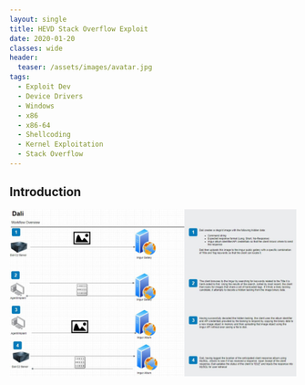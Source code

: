 ```yaml
---
layout: single
title: HEVD Stack Overflow Exploit 
date: 2020-01-20
classes: wide
header:
  teaser: /assets/images/avatar.jpg
tags:
  - Exploit Dev
  - Device Drivers
  - Windows
  - x86
  - x86-64
  - Shellcoding
  - Kernel Exploitation
  - Stack Overflow
---
```


## Introduction
![](/assets/images/AWE/overview.JPG)
